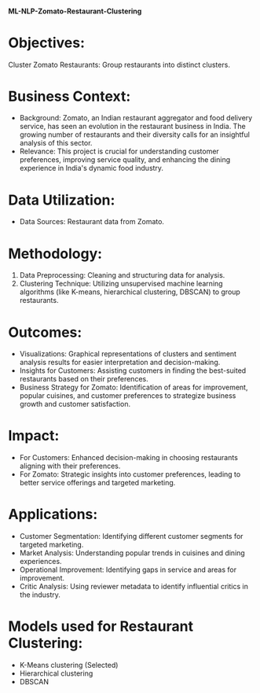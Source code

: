 #### ML-NLP-Zomato-Restaurant-Clustering

# Objectives:
Cluster Zomato Restaurants: Group restaurants into distinct clusters.

# Business Context:
* Background: Zomato, an Indian restaurant aggregator and food delivery service, has seen an evolution in the restaurant business in India. The growing number of restaurants and their diversity calls for an insightful analysis of this sector.
* Relevance: This project is crucial for understanding customer preferences, improving service quality, and enhancing the dining experience in India's dynamic food industry.

# Data Utilization:
* Data Sources: Restaurant data from Zomato.

# Methodology:
1. Data Preprocessing: Cleaning and structuring data for analysis.
2. Clustering Technique: Utilizing unsupervised machine learning algorithms (like K-means, hierarchical clustering, DBSCAN) to group restaurants.

# Outcomes:
* Visualizations: Graphical representations of clusters and sentiment analysis results for easier interpretation and decision-making.
* Insights for Customers: Assisting customers in finding the best-suited restaurants based on their preferences.
* Business Strategy for Zomato: Identification of areas for improvement, popular cuisines, and customer preferences to strategize business growth and customer satisfaction.

# Impact:
* For Customers: Enhanced decision-making in choosing restaurants aligning with their preferences.
* For Zomato: Strategic insights into customer preferences, leading to better service offerings and targeted marketing.

# Applications:
* Customer Segmentation: Identifying different customer segments for targeted marketing.
* Market Analysis: Understanding popular trends in cuisines and dining experiences.
* Operational Improvement: Identifying gaps in service and areas for improvement.
* Critic Analysis: Using reviewer metadata to identify influential critics in the industry.

# Models used for Restaurant Clustering:
* K-Means clustering (Selected)
* Hierarchical clustering
* DBSCAN
